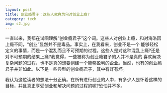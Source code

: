 ```yaml
---
layout: post
title: 创业瘾君子：这些人究竟为何对创业上瘾?
category: tech
img: s2.jpg
---
```

一直以来，我都在试图理解“创业瘾君子”这个词。这些人对创业上瘾，和对海洛因上瘾不同，“创业”显然并不是毒品。事实上，在我看来，创业不是一个 能够轻松定义的事情，而是一个混乱而且不可预期的过程。这些人是对这种混乱上瘾?还是对不可预期的结果上瘾?我觉得，一些被称为创业瘾君子的人并不是真的 喜欢解决复杂问题的过程，也不是真的想要创建一个能够盈利的企业。当然，也有的创业瘾君子并非如此。以下是一些典型的创业瘾君子，其中有好有坏。

我认为这位读者的想法十分正确。在所有进行创业的人中，有多少人是怀着这样的目标，并且真正享受创业和解决问题的过程的呢?恐怕并不多。

